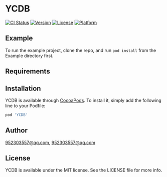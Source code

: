 # YCDB

[![CI Status](https://img.shields.io/travis/952303557@qq.com/YCDB.svg?style=flat)](https://travis-ci.org/952303557@qq.com/YCDB)
[![Version](https://img.shields.io/cocoapods/v/YCDB.svg?style=flat)](https://cocoapods.org/pods/YCDB)
[![License](https://img.shields.io/cocoapods/l/YCDB.svg?style=flat)](https://cocoapods.org/pods/YCDB)
[![Platform](https://img.shields.io/cocoapods/p/YCDB.svg?style=flat)](https://cocoapods.org/pods/YCDB)

## Example

To run the example project, clone the repo, and run `pod install` from the Example directory first.

## Requirements

## Installation

YCDB is available through [CocoaPods](https://cocoapods.org). To install
it, simply add the following line to your Podfile:

```ruby
pod 'YCDB'
```

## Author

952303557@qq.com, 952303557@qq.com

## License

YCDB is available under the MIT license. See the LICENSE file for more info.
